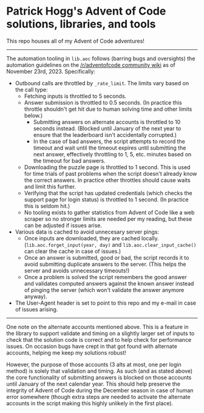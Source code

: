# Patrick Hogg's Advent of Code solutions, libraries, and tools

This repo houses all of my Advent of Code adventures!

---

The automation tooling in `lib.aoc` follows (barring bugs and oversights) the automation guidelines on the [/r/adventofcode community wiki](https://www.reddit.com/r/adventofcode/wiki/faqs/automation) as of November 23rd, 2023. Specifically:
- Outbound calls are throttled by `_rate_limit`. The limits vary based on the call type:
  - Fetching inputs is throttled to 5 seconds.
  - Answer submission is throttled to 0.5 seconds. (In practice this throttle shouldn't get hit due to human solving time and other limits below.)
    - Submitting answers on alternate accounts is throttled to 10 seconds instead. (Blocked until January of the next year to ensure that the leaderboard isn't accidentally corrupted.)
    - In the case of bad answers, the script attempts to record the timeout and wait until the timeout expires until submitting the next answer, effectively throttling to 1, 5, etc. minutes based on the timeout for bad answers.
  - Downloading the puzzle page is throttled to 1 second. This is used for time trials of past problems when the script doesn't already know the correct answers. In practice other throttles should cause waits and limit this further.
  - Verifying that the script has updated credentials (which checks the support page for login status) is throttled to 1 second. (In practice this is seldom hit.)
  - No tooling exists to gather statistics from Advent of Code like a web scraper so no stronger limits are needed per my reading, but these can be adjusted if issues arise.
- Various data is cached to avoid unnecesary server pings:
  - Once inputs are downloaded, they are cached locally. (`lib.aoc.forget_input(year, day)` and `lib.aoc.clear_input_cache()` can clear the cache in case of issues.)
  - Once an answer is submitted, good or bad, the script records it to avoid submitting duplicate answers to the server. (This helps the server and avoids unnecessary timeouts!)
  - Once a problem is solved the script remembers the good answer and validates computed answers against the known answer instead of pinging the server (which won't validate the answer anymore anyway).
- The User-Agent header is set to point to this repo and my e-mail in case of issues arising.

---

One note on the alternate accounts mentioned above. This is a feature in the library to support validate and timing on a slightly larger set of inputs to check that the solution code is correct and to help check for performance issues. On occasion bugs have crept in that got found with alternate accounts, helping me keep my solutions robust!

However, the purpose of those accounts (3 alts at most, one per login method) is solely that validation and timing. As such (and as stated above) the core functionality of submitting answers is blocked on those accounts until January of the next calendar year. This should help preserve the integrity of Advent of Code during the December season in case of human error somewhere (though extra steps are needed to activate the alternate accounts in the script making this highly unlikely in the first place).
